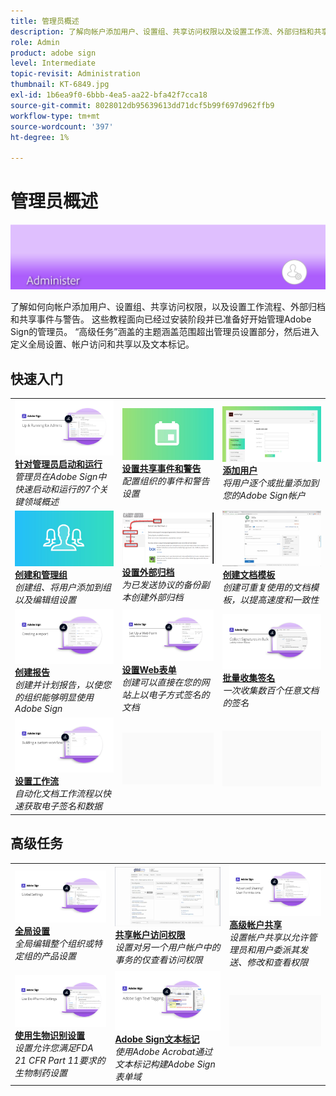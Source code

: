 ```yaml
---
title: 管理员概述
description: 了解向帐户添加用户、设置组、共享访问权限以及设置工作流、外部归档和共享事件与警告的基础知识
role: Admin
product: adobe sign
level: Intermediate
topic-revisit: Administration
thumbnail: KT-6849.jpg
exl-id: 1b6ea9f0-6bbb-4ea5-aa22-bfa42f7cca18
source-git-commit: 8028012db95639613dd71dcf5b99f697d962ffb9
workflow-type: tm+mt
source-wordcount: '397'
ht-degree: 1%

---
```


# 管理员概述

![Sign管理员图像](../assets/Hero-Admin.png)

了解如何向帐户添加用户、设置组、共享访问权限，以及设置工作流程、外部归档和共享事件与警告。 这些教程面向已经过安装阶段并已准备好开始管理Adobe Sign的管理员。 “高级任务”涵盖的主题涵盖范围超出管理员设置部分，然后进入定义全局设置、帐户访问和共享以及文本标记。

## 快速入门

<table style="table-layout:fixed">
<tr>
  <td>
    <a href="up-and-running-admin.md">
      <img alt="针对管理员启动和运行" src="../assets/Up-Running.png" />
    </a>
    <div>
    <a href="up-and-running-admin.md"><strong>针对管理员启动和运行</strong></a>
    </div>
    <em>管理员在Adobe Sign中快速启动和运行的7个关键领域概述</em>
    <br>
  </td>
  <td>
    <a href="set-up-shared-events-and-alert.md">
      <img alt="设置共享事件和警告" src="../assets/SharedEvents.png" />
    </a>
    <div>
    <a href="set-up-shared-events-and-alert.md"><strong>设置共享事件和警告</strong></a>
    </div>
    <em>配置组织的事件和警告设置</em>
    <br>
  </td>
  <td>
    <a href="add-users-to-your-account.md">
      <img alt="添加会话" src="../assets/Adding-Users.png" />
    </a>
    <div>
    <a href="add-users-to-your-account.md"><strong>添加用户</strong></a>
    </div>
    <em>将用户逐个或批量添加到您的Adobe Sign帐户</em>
    <br>
  </td>
</tr>
<tr>
  <td>
    <a href="create-and-manage-groups.md">
      <img alt="创建和管理组" src="../assets/Creating-Groups.png" />
    </a>
    <div>
    <a href="create-and-manage-groups.md"><strong>创建和管理组</strong></a>
    </div>
    <em>创建组、将用户添加到组以及编辑组设置</em>
    <br>
  </td>
  <td>
    <a href="set-up-your-external-archive.md">
      <img alt="设置外部归档" src="../assets/ExternalArchive.png" />
    </a>
    <div>
    <a href="set-up-your-external-archive.md"><strong>设置外部归档</strong></a>
    </div>
    <em>为已发送协议的备份副本创建外部归档</em>
    <br>
  </td>
  <td>
    <a href="../sign-advanced-users/create-a-template.md">
      <img alt="创建文档模板" src="../assets/Template.png" />
    </a>
    <div>
    <a href="../sign-advanced-users/create-a-template.md"><strong>创建文档模板</strong></a>
    </div>
    <em>创建可重复使用的文档模板，以提高速度和一致性</em>
    <br>
  </td>
</tr>
<tr>
  <td>
    <a href="create-a-report.md">
      <img alt="创建报告" src="../assets/Report.png" />
    </a>
    <div>
    <a href="create-a-report.md"><strong>创建报告</strong></a>
    </div>
    <em>创建并计划报告，以使您的组织能够明显使用Adobe Sign</em>
    <br>
  </td>
  <td>
    <a href="../sign-advanced-users/webform.md">
      <img alt="设置Web表单" src="../assets/Webform.png" />
    </a>
    <div>
    <a href="../sign-advanced-users/webform.md"><strong>设置Web表单</strong></a>
    </div>
    <em>创建可以直接在您的网站上以电子方式签名的文档</em>
    <br>
  </td>
  <td>
    <a href="../sign-advanced-users/megasign.md">
      <img alt="批量收集签名" src="../assets/Megasign.png" />
    </a>
    <div>
    <a href="../sign-advanced-users/megasign.md"><strong>批量收集签名</strong></a>
    </div>
    <em>一次收集数百个任意文档的签名</em>
    <br>
  </td>
</tr>
<tr>
  <td>
    <a href="building-a-custom-workflow.md">
      <img alt="设置工作流" src="../assets/BuildingWorkflow.png" />
    </a>
    <div>
    <a href="building-a-custom-workflow.md"><strong>设置工作流</strong></a>
    </div>
    <em>自动化文档工作流程以快速获取电子签名和数据</em>
    <br>
  </td>
  <td>
    <img alt="间隔条" src="../assets/Grayspacer.png" />
    <div>
    <br>
  </td>
  <td>
    <img alt="间隔条" src="../assets/Grayspacer.png" />
    <div>
    <br>
  </td>
</tr>
</table>

## 高级任务

<table style="table-layout:fixed">
<tr>
  <td>
    <a href="learn-about-global-settings.md">
      <img alt="全局设置" src="../assets/GlobalSettings_1280.png">
    </a>
    <div>
    <a href="learn-about-global-settings.md"><strong>全局设置</strong></a>
    </div>
    <em>全局编辑整个组织或特定组的产品设置</em>
    <br>
  </td>
  <td>
    <a href="share-account-access.md">
      <img alt="共享帐户访问权限" src="../assets/SharingAccess.png" />
    </a>  
    <div>
    <a href="share-account-access.md"><strong>共享帐户访问权限</strong></a>
    </div>
    <em>设置对另一个用户帐户中的事务的仅查看访问权限</em>
    <br>
  </td>
  <td>
    <a href="advanced-account-sharing.md">
      <img alt="高级帐户共享" src="../assets/AdvancedSharing_1280.png" />
    </a>
    <div>
    <a href="advanced-account-sharing.md"><strong>高级帐户共享</strong></a>
    </div>
    <em>设置帐户共享以允许管理员和用户委派其发送、修改和查看权限</em>
    <br>
  </td>
</tr>
<tr>
  <td>
    <a href="use-bio-pharma-settings.md">
      <img alt="使用生物识别设置" src="../assets/Bio_1280.png" />
    </a>
    <div>
    <a href="use-bio-pharma-settings.md"><strong>使用生物识别设置</strong></a>
    </div>
    <em>设置允许您满足FDA 21 CFR Part 11要求的生物制药设置</em>
    <br>
  </td> 
  <td>
     <a href="../sign-advanced-users/adobe-sign-text-tagging.md">
      <img alt="Adobe Sign文本标记" src="../assets/Text-Tagging.png" />
    </a>
    <div>
    <a href="../sign-advanced-users/adobe-sign-text-tagging.md"><strong>Adobe Sign文本标记</strong></a>
    <div>
    <em>使用Adobe Acrobat通过文本标记构建Adobe Sign表单域</em>
    <br>
  </td>
  <td>
    <img alt="间隔条" src="../assets/Grayspacer.png" />
    <div>
    <br>
  </td>
</tr>
</table>
